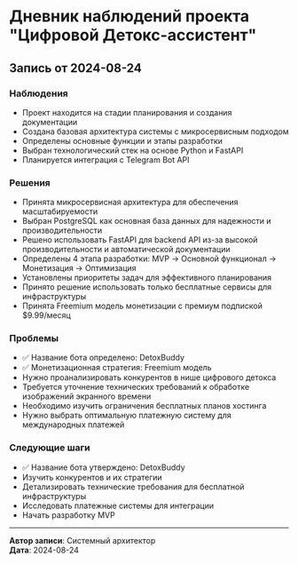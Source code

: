 # Дневник наблюдений проекта "Цифровой Детокс-ассистент"

## Запись от 2024-08-24

### Наблюдения
- Проект находится на стадии планирования и создания документации
- Создана базовая архитектура системы с микросервисным подходом
- Определены основные функции и этапы разработки
- Выбран технологический стек на основе Python и FastAPI
- Планируется интеграция с Telegram Bot API

### Решения
- Принята микросервисная архитектура для обеспечения масштабируемости
- Выбран PostgreSQL как основная база данных для надежности и производительности
- Решено использовать FastAPI для backend API из-за высокой производительности и автоматической документации
- Определены 4 этапа разработки: MVP → Основной функционал → Монетизация → Оптимизация
- Установлены приоритеты задач для эффективного планирования
- Принято решение использовать только бесплатные сервисы для инфраструктуры
- Принята Freemium модель монетизации с премиум подпиской $9.99/месяц

### Проблемы
- ✅ Название бота определено: DetoxBuddy
- ✅ Монетизационная стратегия: Freemium модель
- Нужно проанализировать конкурентов в нише цифрового детокса
- Требуется уточнение технических требований к обработке изображений экранного времени
- Необходимо изучить ограничения бесплатных планов хостинга
- Нужно выбрать оптимальную платежную систему для международных платежей

### Следующие шаги
- ✅ Название бота утверждено: DetoxBuddy
- Изучить конкурентов и их стратегии
- Детализировать технические требования для бесплатной инфраструктуры
- Исследовать платежные системы для интеграции
- Начать разработку MVP

---

**Автор записи**: Системный архитектор  
**Дата**: 2024-08-24
